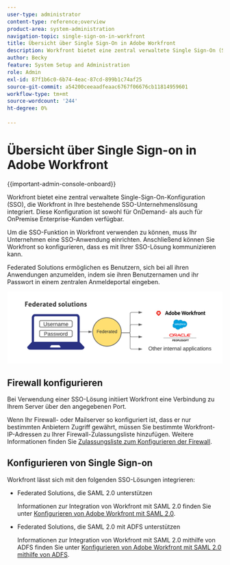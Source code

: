 ```yaml
---
user-type: administrator
content-type: reference;overview
product-area: system-administration
navigation-topic: single-sign-on-in-workfront
title: Übersicht über Single Sign-On in Adobe Workfront
description: Workfront bietet eine zentral verwaltete Single Sign-On (SSO)-Konfiguration, die Workfront einfach in Ihre bestehende SSO-Unternehmenslösung integriert. Diese Konfiguration lässt sich einfach einrichten und verwalten und steht sowohl OnDemand- als auch OnPremise-Unternehmenskunden zur Verfügung.
author: Becky
feature: System Setup and Administration
role: Admin
exl-id: 87f1b6c0-6b74-4eac-87cd-899b1c74af25
source-git-commit: a54200ceeaadfeaac6767f06676cb11814959601
workflow-type: tm+mt
source-wordcount: '244'
ht-degree: 0%

---
```


# Übersicht über Single Sign-on in Adobe Workfront

<!--Audited: 12/2023-->

{{important-admin-console-onboard}}


Workfront bietet eine zentral verwaltete Single-Sign-On-Konfiguration (SSO), die Workfront in Ihre bestehende SSO-Unternehmenslösung integriert. Diese Konfiguration ist sowohl für OnDemand- als auch für OnPremise Enterprise-Kunden verfügbar.

Um die SSO-Funktion in Workfront verwenden zu können, muss Ihr Unternehmen eine SSO-Anwendung einrichten. Anschließend können Sie Workfront so konfigurieren, dass es mit Ihrer SSO-Lösung kommunizieren kann.

Federated Solutions ermöglichen es Benutzern, sich bei all ihren Anwendungen anzumelden, indem sie ihren Benutzernamen und ihr Passwort in einem zentralen Anmeldeportal eingeben.

![](assets/overview-sso-wf-fed-only.png)


## Firewall konfigurieren

Bei Verwendung einer SSO-Lösung initiiert Workfront eine Verbindung zu Ihrem Server über den angegebenen Port.

Wenn Ihr Firewall- oder Mailserver so konfiguriert ist, dass er nur bestimmten Anbietern Zugriff gewährt, müssen Sie bestimmte Workfront-IP-Adressen zu Ihrer Firewall-Zulassungsliste hinzufügen. Weitere Informationen finden Sie [Zulassungsliste zum Konfigurieren der Firewall](../../../administration-and-setup/get-started-wf-administration/configure-your-firewall.md).

## Konfigurieren von Single Sign-on

Workfront lässt sich mit den folgenden SSO-Lösungen integrieren:

* Federated Solutions, die SAML 2.0 unterstützen

  Informationen zur Integration von Workfront mit SAML 2.0 finden Sie unter [Konfigurieren von Adobe Workfront mit SAML 2.0](../../../administration-and-setup/add-users/single-sign-on/configure-workfront-saml-2.md).

* Federated Solutions, die SAML 2.0 mit ADFS unterstützen

  Informationen zur Integration von Workfront mit SAML 2.0 mithilfe von ADFS finden Sie unter [Konfigurieren von Adobe Workfront mit SAML 2.0 mithilfe von ADFS](../../../administration-and-setup/add-users/single-sign-on/configure-workfront-saml-2-adfs.md).
